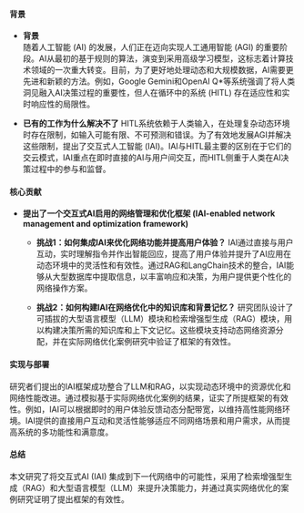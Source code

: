 #### 背景
- **背景**       
    随着人工智能 (AI) 的发展，人们正在迈向实现人工通用智能 (AGI) 的重要阶段。AI从最初的基于规则的算法，演变到采用高级学习模型，这标志着计算技术领域的一次重大转变。目前，为了更好地处理动态和大规模数据，AI需要更先进和新颖的方法。例如，Google Gemini和OpenAI Q*等系统强调了将人类洞见融入AI决策过程的重要性，但人在循环中的系统 (HITL) 存在适应性和实时响应性的局限性。

- **已有的工作为什么解决不了**
    HITL系统依赖于人类输入，在处理复杂动态环境时存在限制，如输入可能有限、不可预测和错误。为了有效地发展AGI并解决这些限制，提出了交互式人工智能 (IAI)。IAI与HITL最主要的区别在于它们的交云模式，IAI重点在即时直接的AI与用户间交互，而HITL侧重于人类在AI决策过程中的参与和监督。

#### 核心贡献
- **提出了一个交互式AI启用的网络管理和优化框架 (IAI-enabled network management and optimization framework)**
    - **挑战1：如何集成IAI来优化网络功能并提高用户体验？**
        IAI通过直接与用户互动，实时理解指令并作出智能回应，提高了用户体验并提升了AI应用在动态环境中的灵活性和有效性。通过RAG和LangChain技术的整合，IAI能够从大型数据库中提取信息，以丰富响应和决策，为用户提供更个性化的网络操作方案。

    - **挑战2：如何构建IAI在网络优化中的知识库和背景记忆？**
        研究团队设计了可插拔的大型语言模型（LLM）模块和检索增强型生成（RAG）模块，用以构建决策所需的知识库和上下文记忆。这些模块支持动态网络资源分配，并在实际网络优化案例研究中验证了框架的有效性。

#### 实现与部署
研究者们提出的IAI框架成功整合了LLM和RAG，以实现动态环境中的资源优化和网络性能改进。通过模拟基于实际网络优化案例的结果，证实了所提框架的有效性。例如，IAI可以根据即时的用户体验反馈动态分配带宽，以维持高性能网络环境。IAI提供的直接用户互动和灵活性能够适应不同网络场景和用户需求，从而提高系统的多功能性和满意度。

#### 总结
本文研究了将交互式AI (IAI) 集成到下一代网络中的可能性，采用了检索增强型生成（RAG）和大型语言模型（LLM）来提升决策能力，并通过真实网络优化的案例研究证明了提出框架的有效性。